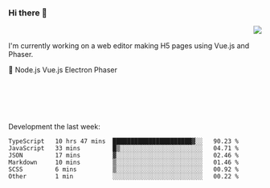 ### Hi there 👋

<img align="right" src="https://github-readme-stats.vercel.app/api?username=jasonpanggo"/>

<br>
<p align="left">
I'm currently working on a web editor making H5 pages using Vue.js and Phaser.
</p>
<p align="left">
📖 Node.js Vue.js Electron Phaser
</p>
<br>
<br>
<br>
<br>

Development the last week:
<!--START_SECTION:waka-->

```text
TypeScript   10 hrs 47 mins  ██████████████████████▓░░   90.23 %
JavaScript   33 mins         █▒░░░░░░░░░░░░░░░░░░░░░░░   04.71 %
JSON         17 mins         ▓░░░░░░░░░░░░░░░░░░░░░░░░   02.46 %
Markdown     10 mins         ▒░░░░░░░░░░░░░░░░░░░░░░░░   01.46 %
SCSS         6 mins          ▒░░░░░░░░░░░░░░░░░░░░░░░░   00.92 %
Other        1 min           ░░░░░░░░░░░░░░░░░░░░░░░░░   00.22 %
```

<!--END_SECTION:waka-->

<!--
**JASONPANGGO/jasonpanggo** is a ✨ _special_ ✨ repository because its `README.md` (this file) appears on your GitHub profile.

Here are some ideas to get you started:

- 🔭 I’m currently working on ...
- 🌱 I’m currently learning ...
- 👯 I’m looking to collaborate on ...
- 🤔 I’m looking for help with ...
- 💬 Ask me about ...
- 📫 How to reach me: ...
- 😄 Pronouns: ...
- ⚡ Fun fact: ...
-->
